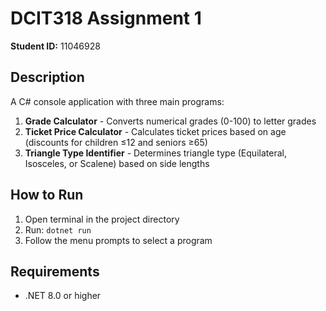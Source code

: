 # DCIT318 Assignment 1

**Student ID:** 11046928

## Description
A C# console application with three main programs:
1. **Grade Calculator** - Converts numerical grades (0-100) to letter grades
2. **Ticket Price Calculator** - Calculates ticket prices based on age (discounts for children ≤12 and seniors ≥65)
3. **Triangle Type Identifier** - Determines triangle type (Equilateral, Isosceles, or Scalene) based on side lengths

## How to Run
1. Open terminal in the project directory
2. Run: `dotnet run`
3. Follow the menu prompts to select a program

## Requirements
- .NET 8.0 or higher
